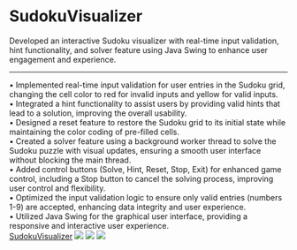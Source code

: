 # SudokuVisualizer
Developed an interactive Sudoku visualizer with real-time input validation, hint functionality, and solver feature using Java Swing to enhance user engagement and experience.
<hr>
• Implemented real-time input validation for user entries in the Sudoku grid, changing the cell color to red for invalid inputs and yellow for valid inputs.<br/>
• Integrated a hint functionality to assist users by providing valid hints that lead to a solution, improving the overall usability.<br/>
• Designed a reset feature to restore the Sudoku grid to its initial state while maintaining the color coding of pre-filled cells.<br/>
• Created a solver feature using a background worker thread to solve the Sudoku puzzle with visual updates, ensuring a smooth user interface without blocking the main thread.<br/>
• Added control buttons (Solve, Hint, Reset, Stop, Exit) for enhanced game control, including a Stop button to cancel the solving process, improving user control and flexibility.<br/>
• Optimized the input validation logic to ensure only valid entries (numbers 1-9) are accepted, enhancing data integrity and user experience.<br/>
• Utilized Java Swing for the graphical user interface, providing a responsive and interactive user experience.<br/>
<a href="https://github.com/yesiamkriti/SudokuVisualizer">SudokuVisualizer</a>
<img src="https://github.com/user-attachments/assets/8970cb7d-9d40-42b9-b830-480dd46d4d13">
<img src="https://github.com/user-attachments/assets/b05e3a5e-6be5-415f-bf5d-bd548d31c5bd">
<img src="https://github.com/user-attachments/assets/5b8e6d93-947a-4b08-bc68-1c92b5341dd3">
